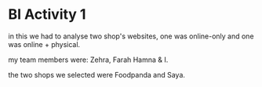 # BI Activity 1
in this we had to analyse two shop's websites, one was online-only and one was online + physical. 

my team members were: Zehra, Farah Hamna & I.

the two shops we selected were Foodpanda and Saya. 